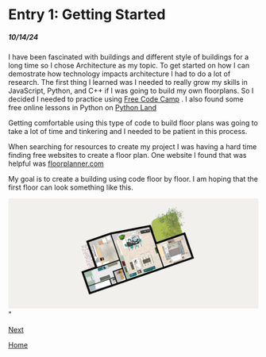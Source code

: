 # Entry 1: Getting Started 

##### 10/14/24

I have been fascinated with buildings and different style of buildings for a long time so I chose Architecture as my topic. To get started on how I can demostrate how technology impacts architecture I had to do a lot of research. The first thing I learned was I needed to really grow my skills in JavaScript, Python, and C++ if I was going to build my own floorplans. So I decided I needed to practice using <a href="[url]([floorplanner.com](https://www.freecodecamp.org))">Free Code Camp</a> . I also found some free online lessons in Python on <a href="[url]((https://python.land/python-tutorial))">Python Land</a>

Getting comfortable using this type of code to build floor plans was going to take a lot of time and tinkering and I needed to be patient in this process. 

<p> When searching for resources to create my project I was having a hard time finding free websites to create a floor plan. One website I found that was helpful was <a href="[url](floorplanner.com)">floorplanner.com</a>  </p>

My goal is to create a building using code floor by floor. I am hoping that the first floor can look something like this.

<img src="floor plan example.png" alt="Floor Plan">"



[Next](entry02.md)

[Home](../README.md)
